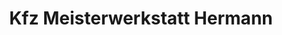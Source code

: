 ---
title: "Kfz Meisterwerkstatt Hermann"
url: /seebach/kfz-meisterwerkstatt-hermann/
shop: Autowerkstatt
---
